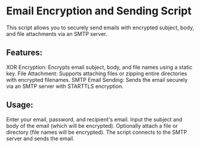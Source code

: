 # Email Encryption and Sending Script
This script allows you to securely send emails with encrypted subject, body, and file attachments via an SMTP server.

## Features:
XOR Encryption: Encrypts email subject, body, and file names using a static key.
File Attachment: Supports attaching files or zipping entire directories with encrypted filenames.
SMTP Email Sending: Sends the email securely via an SMTP server with STARTTLS encryption.

## Usage:
Enter your email, password, and recipient's email.
Input the subject and body of the email (which will be encrypted).
Optionally attach a file or directory (file names will be encrypted).
The script connects to the SMTP server and sends the email.
